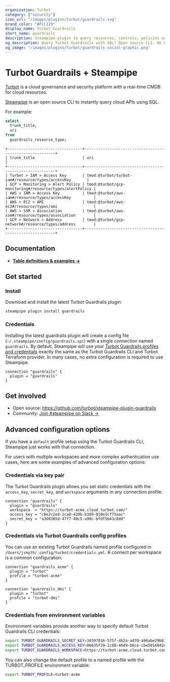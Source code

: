 ```yaml
---
organization: Turbot
category: ["security"]
icon_url: "/images/plugins/turbot/guardrails.svg"
brand_color: "#FCC119"
display_name: Turbot Guardrails
short_name: guardrails
description: Steampipe plugin to query resources, controls, policies and more from Turbot Guardrails.
og_description: Query Turbot Guardrails with SQL! Open source CLI. No DB required.
og_image: "/images/plugins/turbot/guardrails-social-graphic.png"
---
```


# Turbot Guardrails + Steampipe

[Turbot](https://turbot.com/) is a cloud governance and security platform with a real-time CMDB for cloud resources.

[Steampipe](https://steampipe.io) is an open source CLI to instantly query cloud APIs using SQL.

For example:

```sql
select
  trunk_title,
  uri
from
  guardrails_resource_type;
```

```
+---------------------------------+---------------------------------------------------------+
| trunk_title                     | uri                                                     |
+---------------------------------+---------------------------------------------------------+
| Turbot > IAM > Access Key       | tmod:@turbot/turbot-iam#/resource/types/accessKey       |
| GCP > Monitoring > Alert Policy | tmod:@turbot/gcp-monitoring#/resource/types/alertPolicy |
| AWS > IAM > Access Key          | tmod:@turbot/aws-iam#/resource/types/accessKey          |
| AWS > EC2 > AMI                 | tmod:@turbot/aws-ec2#/resource/types/ami                |
| AWS > SSM > Association         | tmod:@turbot/aws-ssm#/resource/types/association        |
| GCP > Network > Address         | tmod:@turbot/gcp-network#/resource/types/address        |
+---------------------------------+---------------------------------------------------------+
```

## Documentation

- **[Table definitions & examples →](/plugins/turbot/guardrails/tables)**

## Get started

### Install

Download and install the latest Turbot Guardrails plugin:

```bash
steampipe plugin install guardrails
```

### Credentials

Installing the latest guardrails plugin will create a config file (`~/.steampipe/config/guardrails.spc`) with a single connection named `guardrails`. By default, Steampipe will use your [Turbot Guardrails profiles and credentials](https://turbot.com/v5/docs/reference/cli/installation#setup-your-turbot-credentials) exactly the same as the Turbot Guardrails CLI and Turbot Terraform provider. In many cases, no extra configuration is required to use Steampipe.

```hcl
connection "guardrails" {
  plugin = "guardrails"
}
```

## Get involved

- Open source: https://github.com/turbot/steampipe-plugin-guardrails
- Community: [Join #steampipe on Slack →](https://turbot.com/community/join)

## Advanced configuration options

If you have a `default` profile setup using the Turbot Guardrails CLI, Steampipe just works with that connection.

For users with multiple workspaces and more complex authentication use cases, here are some examples of advanced configuration options:

### Credentials via key pair

The Turbot Guardrails plugin allows you set static credentials with the `access_key`, `secret_key`, and `workspace` arguments in any connection profile.

```hcl
connection "guardrails" {
  plugin = "guardrails"
  workspace  = "https://turbot-acme.cloud.turbot.com/"
  access_key = "c8e2c2ed-1ca8-429b-b369-010e3cf75aac"
  secret_key = "a3d8385d-47f7-40c5-a90c-bfdf5b43c8dd"
}
```

### Credentials via Turbot Guardrails config profiles

You can use an existing Turbot Guardrails named profile configured in `/Users/jsmyth/.config/turbot/credentials.yml`. A connect per workspace is a common configuration:

```hcl
connection "guardrails_acme" {
  plugin = "turbot"
  profile = "turbot-acme"
}

connection "guardrails_dmi" {
  plugin = "turbot"
  profile = "turbot-dmi"
}

```

### Credentials from environment variables

Environment variables provide another way to specify default Turbot Guardrails CLI credentials:

```sh
export TURBOT_GUARDRAILS_SECRET_KEY=3d397816-575f-4b2a-a470-a96abe29b81a
export TURBOT_GUARDRAILS_ACCESS_KEY=86835f29-1c88-46d9-b6ce-cbe5016842d3
export TURBOT_GUARDRAILS_WORKSPACE=https://turbot-acme.cloud.turbot.com
```

You can also change the default profile to a named profile with the TURBOT_PROFILE environment variable:

```sh
export TURBOT_PROFILE=turbot-acme
```
